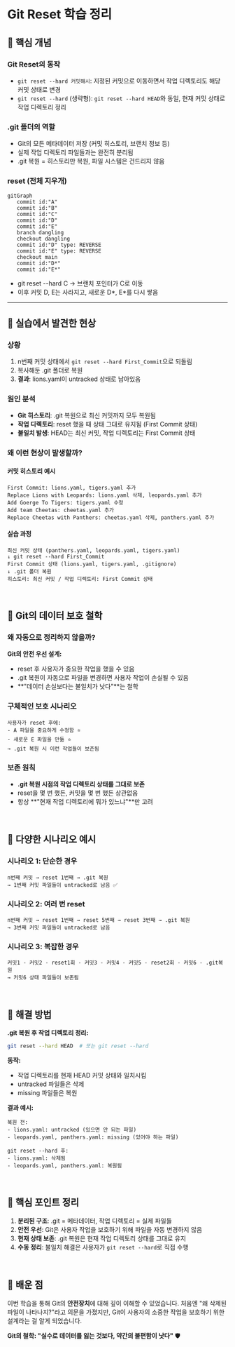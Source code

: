 # Git Reset 학습 정리

## 📌 핵심 개념

### Git Reset의 동작
- `git reset --hard 커밋해시`: 지정된 커밋으로 이동하면서 작업 디렉토리도 해당 커밋 상태로 변경
- `git reset --hard` (생략형): `git reset --hard HEAD`와 동일, 현재 커밋 상태로 작업 디렉토리 정리

### .git 폴더의 역할
- Git의 모든 메타데이터 저장 (커밋 히스토리, 브랜치 정보 등)
- 실제 작업 디렉토리 파일들과는 완전히 분리됨
- .git 복원 = 히스토리만 복원, 파일 시스템은 건드리지 않음


### reset (전체 지우개)

```mermaid
gitGraph
   commit id:"A"
   commit id:"B"
   commit id:"C"
   commit id:"D"
   commit id:"E"
   branch dangling
   checkout dangling
   commit id:"D" type: REVERSE
   commit id:"E" type: REVERSE
   checkout main
   commit id:"D*"
   commit id:"E*"
```

- git reset --hard C → 브랜치 포인터가 C로 이동
- 이후 커밋 D, E는 사라지고, 새로운 D*, E*를 다시 쌓음

---

## 📌 실습에서 발견한 현상

### 상황
1. n번째 커밋 상태에서 `git reset --hard First_Commit`으로 되돌림
2. 복사해둔 .git 폴더로 복원
3. **결과**: lions.yaml이 untracked 상태로 남아있음

### 원인 분석
- **Git 히스토리**: .git 복원으로 최신 커밋까지 모두 복원됨
- **작업 디렉토리**: reset 했을 때 상태 그대로 유지됨 (First Commit 상태)
- **불일치 발생**: HEAD는 최신 커밋, 작업 디렉토리는 First Commit 상태

### 왜 이런 현상이 발생할까?

#### 커밋 히스토리 예시
```
First Commit: lions.yaml, tigers.yaml 추가
Replace Lions with Leopards: lions.yaml 삭제, leopards.yaml 추가
Add Goerge To Tigers: tigers.yaml 수정
Add team Cheetas: cheetas.yaml 추가
Replace Cheetas with Panthers: cheetas.yaml 삭제, panthers.yaml 추가
```

#### 실습 과정
```
최신 커밋 상태 (panthers.yaml, leopards.yaml, tigers.yaml)
↓ git reset --hard First_Commit
First Commit 상태 (lions.yaml, tigers.yaml, .gitignore)
↓ .git 폴더 복원
히스토리: 최신 커밋 / 작업 디렉토리: First Commit 상태
```

<br>

## 📌 Git의 데이터 보호 철학

### 왜 자동으로 정리하지 않을까?

**Git의 안전 우선 설계:**
- reset 후 사용자가 중요한 작업을 했을 수 있음
- .git 복원이 자동으로 파일을 변경하면 사용자 작업이 손실될 수 있음
- **"데이터 손실보다는 불일치가 낫다"**는 철학

### 구체적인 보호 시나리오
```
사용자가 reset 후에:
- A 파일을 중요하게 수정함 ⭐
- 새로운 E 파일을 만듦 ⭐
→ .git 복원 시 이런 작업들이 보존됨
```

### 보존 원칙
- **.git 복원 시점의 작업 디렉토리 상태를 그대로 보존**
- reset을 몇 번 했든, 커밋을 몇 번 했든 상관없음
- 항상 **"현재 작업 디렉토리에 뭐가 있느냐"**만 고려

<br>

## 📌 다양한 시나리오 예시

### 시나리오 1: 단순한 경우
```
n번째 커밋 → reset 1번째 → .git 복원
→ 1번째 커밋 파일들이 untracked로 남음 ✅
```

### 시나리오 2: 여러 번 reset
```
n번째 커밋 → reset 1번째 → reset 5번째 → reset 3번째 → .git 복원
→ 3번째 커밋 파일들이 untracked로 남음
```

### 시나리오 3: 복잡한 경우
```
커밋1 - 커밋2 - reset1회 - 커밋3 - 커밋4 - 커밋5 - reset2회 - 커밋6 - .git복원
→ 커밋6 상태 파일들이 보존됨
```

<br>

## 📌 해결 방법

**.git 복원 후 작업 디렉토리 정리:**
```bash
git reset --hard HEAD  # 또는 git reset --hard
```

**동작:**
- 작업 디렉토리를 현재 HEAD 커밋 상태와 일치시킴
- untracked 파일들은 삭제
- missing 파일들은 복원

**결과 예시:**
```
복원 전:
- lions.yaml: untracked (있으면 안 되는 파일)
- leopards.yaml, panthers.yaml: missing (있어야 하는 파일)

git reset --hard 후:
- lions.yaml: 삭제됨
- leopards.yaml, panthers.yaml: 복원됨
```

<br>

## 📌 핵심 포인트 정리

1. **분리된 구조**: .git = 메타데이터, 작업 디렉토리 = 실제 파일들
2. **안전 우선**: Git은 사용자 작업을 보호하기 위해 파일을 자동 변경하지 않음
3. **현재 상태 보존**: .git 복원은 현재 작업 디렉토리 상태를 그대로 유지
4. **수동 정리**: 불일치 해결은 사용자가 `git reset --hard`로 직접 수행

<br>

## 📌 배운 점

이번 학습을 통해 Git의 **안전장치**에 대해 깊이 이해할 수 있었습니다. 처음엔 "왜 삭제된 파일이 나타나지?"라고 의문을 가졌지만, Git이 사용자의 소중한 작업을 보호하기 위한 설계라는 걸 알게 되었습니다.

**Git의 철학: "실수로 데이터를 잃는 것보다, 약간의 불편함이 낫다"** 🛡️

